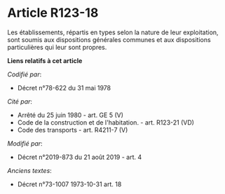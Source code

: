 # Article R123-18

Les établissements, répartis en types selon la nature de leur exploitation, sont soumis aux dispositions générales communes
et aux dispositions particulières qui leur sont propres.

**Liens relatifs à cet article**

_Codifié par_:

  - Décret n°78-622 du 31 mai 1978

_Cité par_:

  - Arrêté du 25 juin 1980 - art. GE 5 (V)
  - Code de la construction et de l'habitation. - art. R123-21 (VD)
  - Code des transports - art. R4211-7 (V)

_Modifié par_:

  - Décret n°2019-873 du 21 août 2019 - art. 4

_Anciens textes_:

  - Décret n°73-1007 1973-10-31 art. 18
